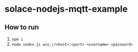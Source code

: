 # solace-nodejs-mqtt-example

## How to run
1. `npm i`
1. `node index.js wss://<host>:<port> <username> <password>`
